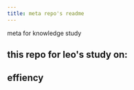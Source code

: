 ```yaml
---
title: meta repo's readme
---
```

meta for knowledge study
## this repo for leo's study on:
## effiency
